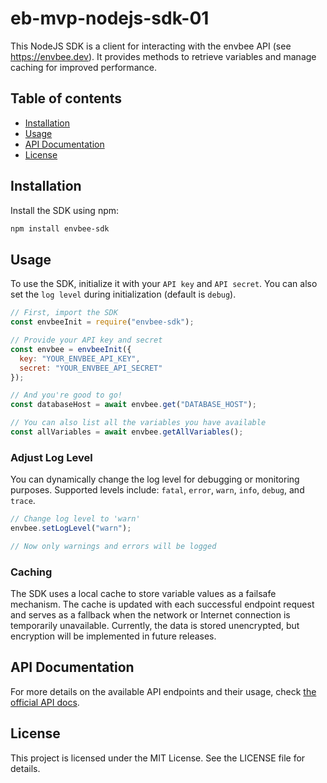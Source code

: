 # eb-mvp-nodejs-sdk-01

This NodeJS SDK is a client for interacting with the envbee API (see https://envbee.dev).
It provides methods to retrieve variables and manage caching for improved performance.

## Table of contents

- [Installation](#installation)
- [Usage](#usage)
- [API Documentation](#api-documentation)
- [License](#license)

## Installation

Install the SDK using npm:

```bash
npm install envbee-sdk
```

## Usage

To use the SDK, initialize it with your `API key` and `API secret`. You can also set the `log level` during initialization (default is `debug`).

```javascript
// First, import the SDK
const envbeeInit = require("envbee-sdk");

// Provide your API key and secret
const envbee = envbeeInit({
  key: "YOUR_ENVBEE_API_KEY",
  secret: "YOUR_ENVBEE_API_SECRET"
});

// And you're good to go!
const databaseHost = await envbee.get("DATABASE_HOST");

// You can also list all the variables you have available
const allVariables = await envbee.getAllVariables();
```

### Adjust Log Level

You can dynamically change the log level for debugging or monitoring purposes. Supported levels include: `fatal`, `error`, `warn`, `info`, `debug`, and `trace`.

```javascript
// Change log level to 'warn'
envbee.setLogLevel("warn");

// Now only warnings and errors will be logged
```

### Caching

The SDK uses a local cache to store variable values as a failsafe mechanism. The cache is updated with each successful endpoint request and serves as a fallback when the network or Internet connection is temporarily unavailable. Currently, the data is stored unencrypted, but encryption will be implemented in future releases.

## API Documentation

For more details on the available API endpoints and their usage, check [the official API docs](https://docs.envbee.dev).

## License

This project is licensed under the MIT License. See the LICENSE file for details.

